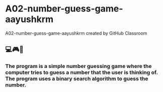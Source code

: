 # A02-number-guess-game-aayushkrm
A02-number-guess-game-aayushkrm created by GitHub Classroom
## 💻🎮🚀
### The program is a simple number guessing game where the computer tries to guess a number that the user is thinking of. The program uses a binary search algorithm to guess the number.
